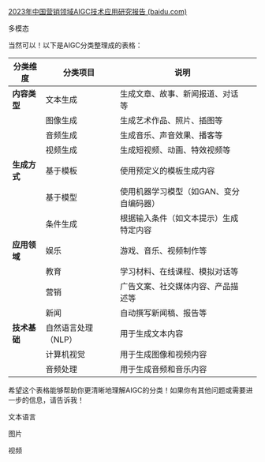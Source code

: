 

[2023年中国营销领域AIGC技术应用研究报告 (baidu.com)](https://baijiahao.baidu.com/s?id=1797557926456837882&wfr=spider&for=pc)

多模态

当然可以！以下是AIGC分类整理成的表格：

| 分类维度     | 分类项目            | 说明                                    |      |
| ------------ | ------------------- | --------------------------------------- | ---- |
| **内容类型** | 文本生成            | 生成文章、故事、新闻报道、对话等        |      |
|              | 图像生成            | 生成艺术作品、照片、插图等              |      |
|              | 音频生成            | 生成音乐、声音效果、播客等              |      |
|              | 视频生成            | 生成短视频、动画、特效视频等            |      |
| **生成方式** | 基于模板            | 使用预定义的模板生成内容                |      |
|              | 基于模型            | 使用机器学习模型（如GAN、变分自编码器） |      |
|              | 条件生成            | 根据输入条件（如文本提示）生成特定内容  |      |
| **应用领域** | 娱乐                | 游戏、音乐、视频制作等                  |      |
|              | 教育                | 学习材料、在线课程、模拟对话等          |      |
|              | 营销                | 广告文案、社交媒体内容、产品描述等      |      |
|              | 新闻                | 自动撰写新闻稿、报告等                  |      |
| **技术基础** | 自然语言处理（NLP） | 用于生成文本内容                        |      |
|              | 计算机视觉          | 用于生成图像和视频内容                  |      |
|              | 音频处理            | 用于生成音频和音乐内容                  |      |

希望这个表格能够帮助你更清晰地理解AIGC的分类！如果你有其他问题或需要进一步的信息，请告诉我！

文本语言

图片

视频